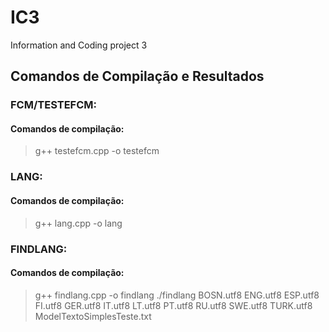 # IC3
Information and Coding project 3

## Comandos de Compilação e Resultados


### FCM/TESTEFCM:
#### Comandos de compilação:
> g++ testefcm.cpp -o testefcm

### LANG:
#### Comandos de compilação:
> g++ lang.cpp -o lang

### FINDLANG:
#### Comandos de compilação:
> g++ findlang.cpp -o findlang
> ./findlang BOSN.utf8 ENG.utf8 ESP.utf8 FI.utf8 GER.utf8 IT.utf8 LT.utf8 PT.utf8 RU.utf8 SWE.utf8 TURK.utf8 ModelTextoSimplesTeste.txt 
